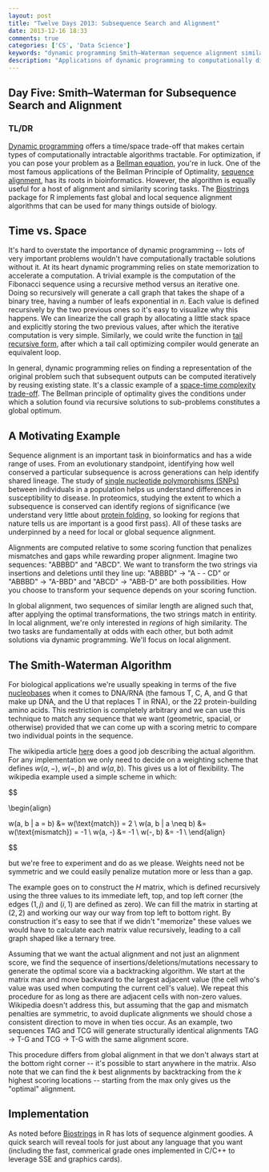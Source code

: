 ```yaml
---
layout: post
title: "Twelve Days 2013: Subsequence Search and Alignment"
date: 2013-12-16 18:33
comments: true
categories: ['CS', 'Data Science']
keywords: "dynamic programming Smith–Waterman sequence alignment similarity score BLAST tail recursion egg drop problem"
description: "Applications of dynamic programming to computationally difficult problems, with DNA sequence alignment as a motivator."
---
```


## Day Five: Smith–Waterman for Subsequence Search and Alignment

### TL/DR

[Dynamic programming](http://en.wikipedia.org/wiki/Dynamic_programming) offers a time/space trade-off that makes certain types of computationally intractable algorithms tractable. For optimization, if you can pose your problem as a [Bellman equation](http://en.wikipedia.org/wiki/Bellman_equation), you're in luck. One of the most famous applications of the Bellman Principle of Optimality, [sequence alignment](http://en.wikipedia.org/wiki/Sequence_alignment), has its roots in bioinformatics. However, the algorithm is equally useful for a host of alignment and similarity scoring tasks. The [Biostrings](http://www.bioconductor.org/packages/2.14/bioc/html/Biostrings.html) package for R implements fast global and local sequence alignment algorithms that can be used for many things outside of biology. 

## Time vs. Space

It's hard to overstate the importance of dynamic programming -- lots of very important problems wouldn't have computationally tractable solutions without it. At its heart dynamic programming relies on state memorization to accelerate a computation. A trivial example is the computation of the Fibonacci sequence using a recursive method versus an iterative one. Doing so recursively will generate a call graph that takes the shape of a binary tree, having a number of leafs exponential in $n$. Each value is defined recursively by the two previous ones so it's easy to visualize why this happens. We can linearize the call graph by allocating a little stack space and explicitly storing the two previous values, after which the iterative computation is very simple. Similarly, we could write the function in [tail recursive form](http://en.wikipedia.org/wiki/Tail_call), after which a tail call optimizing compiler would generate an equivalent loop.

In general, dynamic programming relies on finding a representation of the original problem such that subsequent outputs can be computed iteratively by reusing existing state. It's a classic example of a [space-time complexity trade-off](http://en.wikipedia.org/wiki/Space%E2%80%93time_tradeoff). The Bellman principle of optimality gives the conditions under which a solution found via recursive solutions to sub-problems constitutes a global optimum.

## A Motivating Example

Sequence alignment is an important task in bioinformatics and has a wide range of uses. From an evolutionary standpoint, identifying how well conserved a particular subsequence is across generations can help identify shared lineage. The study of [single nucleotide polymorphisms (SNPs)](http://en.wikipedia.org/wiki/Single_nucleotide_polymorphism) between individuals in a population helps us understand differences in susceptibility to disease. In proteomics, studying the extent to which a subsequence is conserved can identify regions of significance (we understand very little about [protein folding](http://en.wikipedia.org/wiki/Protein_folding), so looking for regions that nature tells us are important is a good first pass). All of these tasks are underpinned by a need for local or global sequence alignment.

Alignments are computed relative to some scoring function that penalizes mismatches and gaps while rewarding proper alignment. Imagine two sequences: "ABBBD" and "ABCD". We want to transform the two strings via insertions and deletions until they line up: "ABBBD" -> "A - - CD" or "ABBBD" -> "A-BBD" and "ABCD" -> "ABB-D" are both possibilities. How you choose to transform your sequence depends on your scoring function.

In global alignment, two sequences of similar length are aligned such that, after applying the optimal transformations, the two strings match in entirity. In local alignment, we're only interested in *regions* of high similarity. The two tasks are fundamentally at odds with each other, but both admit solutions via dynamic programming. We'll focus on local alignment.

## The Smith-Waterman Algorithm

For biological applications we're usually speaking in terms of the five [nucleobases](http://en.wikipedia.org/wiki/Nucleobase) when it comes to DNA/RNA (the famous T, C, A, and G that make up DNA, and the U that replaces T in RNA), or the 22 protein-building amino acids. This restriction is completely arbitrary and we can use this technique to match any sequence that we want (geometric, spacial, or otherwise) provided that we can come up with a scoring metric to compare two individual points in the sequence.

The wikipedia article [here](http://en.wikipedia.org/wiki/Smith%E2%80%93Waterman_algorithm) does a good job describing the actual algorithm. For any implementation we only need to decide on a weighting scheme that defines $w(a, -),\ w(-, b)\text{ and } w(a, b)$. This gives us a lot of flexibility. The wikipedia example used a simple scheme in which:

$$

\begin{align}

w(a, b | a = b) &= w(\text{match}) = 2 \\
w(a, b | a \neq b) &= w(\text{mismatch}) = -1 \\
w(a, -) &= -1 \\ 
w(-, b) &= -1 \\
\end{align}

$$

but we're free to experiment and do as we please. Weights need not be symmetric and we could easily penalize mutation more or less than a gap.

The example goes on to construct the $H$ matrix, which is defined recursively using the three values to its immediate left, top, and top left corner (the edges $(1, j)$ and $(i, 1)$ are defined as zero). We can fill the matrix in starting at $(2, 2)$ and working our way our way from top left to bottom right. By construction it's easy to see that if we didn't "memorize" these values we would have to calculate each matrix value recursively, leading to a call graph shaped like a ternary tree.

Assuming that we want the actual alignment and not just an alignment score, we find the sequence of insertions/deletions/mutations necessary to generate the optimal score via a backtracking algorithm. We start at the matrix max and move backward to the largest adjacent value (the cell who's value was used when computing the current cell's value). We repeat this procedure for as long as there are adjacent cells with non-zero values. Wikipedia doesn't address this, but assuming that the gap and mismatch penalties are symmetric, to avoid duplicate alignments we should chose a consistent direction to move in when ties occur. As an example, two sequences TAG and TCG will generate structurally identical alignments TAG -> T-G and TCG -> T-G with the same alignment score.

This procedure differs from global alignment in that we don't always start at the bottom right corner -- it's possible to start anywhere in the matrix. Also note that we can find the $k$ best alignments by backtracking from the $k$ highest scoring locations -- starting from the max only gives us the "optimal" alignment.

## Implementation

As noted before [Biostrings](http://www.bioconductor.org/packages/2.14/bioc/html/Biostrings.html) in R has lots of sequence alginment goodies. A quick search will reveal tools for just about any language that you want (including the fast, commerical grade ones implemented in C/C++ to leverage SSE and graphics cards).
